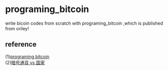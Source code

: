 # programing_bitcoin
write bicoin codes from scratch with programing_bitcoin ,which is published from oriley!



## reference 

(1)[programing bitcoin](https://www.amazon.co.jp/Programming-Bitcoin-Learn-Program-Scratch/dp/1492031496)  
(2)[暗号通貨 vs 国家](https://www.amazon.co.jp/%E6%9A%97%E5%8F%B7%E9%80%9A%E8%B2%A8VS-%E5%9B%BD%E5%AE%B6-%E3%83%93%E3%83%83%E3%83%88%E3%82%B3%E3%82%A4%E3%83%B3%E3%81%AF%E7%B5%82%E3%82%8F%E3%82%89%E3%81%AA%E3%81%84-SB%E6%96%B0%E6%9B%B8-%E5%9D%82%E4%BA%95-%E8%B1%8A%E8%B2%B4/dp/479739823X/ref=sr_1_1?__mk_ja_JP=%E3%82%AB%E3%82%BF%E3%82%AB%E3%83%8A&keywords=%E6%9A%97%E5%8F%B7%E9%80%9A%E8%B2%A8&qid=1575887239&sr=8-1)
